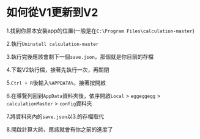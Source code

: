 # 如何從V1更新到V2

1.找到你原本安裝app的位置(一般是在`C:\Program Files\calculation-master`)

2.執行`Uninstall calculation-master`

3.執行完後應該會剩下一個`save.json`，那個就是你目前的存檔

4.下載V2執行檔，接著先執行一次，再關閉

5.`Ctrl + R`後輸入`%APPDATA%`，接著按開啟

6.在導覽列回到`AppData`資料夾後，依序開啟`Local` > `eggeggegg` > `calculationMaster` > `config`資料夾

7.將資料夾內的`save.json`以3.的存檔取代

8.開啟計算大師，應該就會有你之前的進度了
